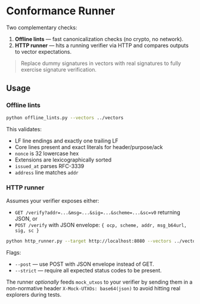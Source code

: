 # Conformance Runner

Two complementary checks:

1. **Offline lints** — fast canonicalization checks (no crypto, no network).
2. **HTTP runner** — hits a running verifier via HTTP and compares outputs to vector expectations.

> Replace dummy signatures in vectors with real signatures to fully exercise signature verification.

## Usage

### Offline lints

```bash
python offline_lints.py --vectors ../vectors
```

This validates:
- LF line endings and exactly one trailing LF
- Core lines present and exact literals for header/purpose/ack
- `nonce` is 32 lowercase hex
- Extensions are lexicographically sorted
- `issued_at` parses RFC-3339
- `address` line matches `addr`

### HTTP runner

Assumes your verifier exposes either:
- `GET /verify?addr=...&msg=...&sig=...&scheme=...&sc=v0` returning JSON, or
- `POST /verify` with JSON envelope: `{ ocp, scheme, addr, msg_b64url, sig, sc }`

```bash
python http_runner.py --target http://localhost:8080 --vectors ../vectors
```

Flags:
- `--post` — use POST with JSON envelope instead of GET.
- `--strict` — require all expected status codes to be present.

The runner *optionally* feeds `mock_utxos` to your verifier by sending them in a non-normative header `X-Mock-UTXOs: base64(json)` to avoid hitting real explorers during tests.

